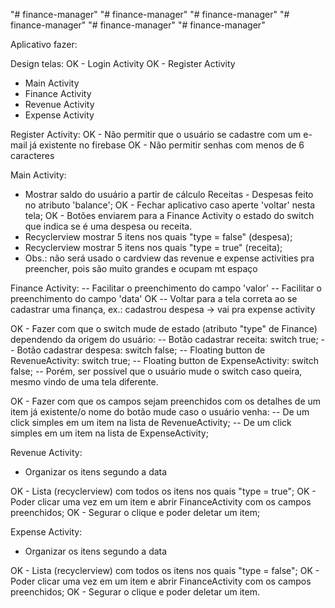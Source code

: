 "# finance-manager" 
"# finance-manager" 
"# finance-manager" 
"# finance-manager" 
"# finance-manager" 
"# finance-manager"

Aplicativo fazer:

Design telas:
OK - Login Activity
OK - Register Activity
- Main Activity
- Finance Activity
- Revenue Activity
- Expense Activity

Register Activity:
OK - Não permitir que o usuário se cadastre com um e-mail já existente no firebase
OK - Não permitir senhas com menos de 6 caracteres


Main Activity:
- Mostrar saldo do usuário a partir de cálculo Receitas - Despesas feito no atributo 'balance';
OK - Fechar aplicativo caso aperte 'voltar' nesta tela;
OK - Botões enviarem para a Finance Activity o estado do switch que indica se é uma despesa ou receita.
- Recyclerview mostrar 5 itens nos quais "type = false" (despesa);
- Recyclerview mostrar 5 itens nos quais "type = true" (receita);
- Obs.: não será usado o cardview das revenue e expense activities pra preencher, pois são muito grandes e ocupam mt espaço

Finance Activity:
-- Facilitar o preenchimento do campo 'valor'
-- Facilitar o preenchimento do campo 'data'
OK -- Voltar para a tela correta ao se cadastrar uma finança, ex.: cadastrou despesa -> vai pra expense activity

OK - Fazer com que o switch mude de estado (atributo "type" de Finance) dependendo da origem do usuário:
      -- Botão cadastrar receita: switch true;
      -- Botão cadastrar despesa: switch false;
      -- Floating button de RevenueActivity: switch true;
      -- Floating button de ExpenseActivity: switch false;
      -- Porém, ser possível que o usuário mude o switch caso queira, mesmo vindo de uma tela diferente.

OK - Fazer com que os campos sejam preenchidos com os detalhes de um item já existente/o nome do botão mude caso o usuário venha:
      -- De um click simples em um item na lista de RevenueActivity;
      -- De um click simples em um item na lista de ExpenseActivity;


Revenue Activity:
- Organizar os itens segundo a data

OK - Lista (recyclerview) com todos os itens nos quais "type = true";
OK - Poder clicar uma vez em um item e abrir FinanceActivity com os campos preenchidos;
OK - Segurar o clique e poder deletar um item;

Expense Activity:
- Organizar os itens segundo a data

OK - Lista (recyclerview) com todos os itens nos quais "type = false";
OK - Poder clicar uma vez em um item e abrir FinanceActivity com os campos preenchidos;
OK - Segurar o clique e poder deletar um item.